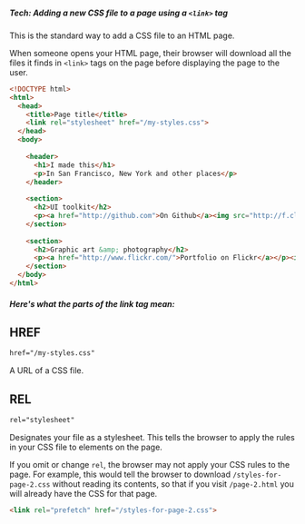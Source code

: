 ##### Tech: Adding a new CSS file to a page using a `<link>` tag

This is the standard way to add a CSS file to an HTML page.

When someone opens your HTML page, their browser will download all the files it finds in `<link>` tags on the page before displaying the page to the user.

```html
<!DOCTYPE html>
<html>
  <head>
    <title>Page title</title>
    <link rel="stylesheet" href="/my-styles.css">
  </head>
  <body>
    
    <header>
      <h1>I made this</h1>
      <p>In San Francisco, New York and other places</p>
    </header>
    
    <section>
      <h2>UI toolkit</h2>
      <p><a href="http://github.com">On Github</a><img src="http://f.cl.ly/items/052g1y141x0s1N311c0A/Screen%20Shot%202014-07-11%20at%201.46.13%20PM.png"></p>
    </section>
      
    <section>
      <h2>Graphic art &amp; photography</h2>
      <p><a href="http://www.flickr.com/">Portfolio on Flickr</a></p><img src="http://f.cl.ly/items/040k2P0U1g0U3H391a0c/mona_lisa_polygon_art_by_hand_with_texture__by_trandoductin-d7ff7wd-1.png">
    </section>
  </body>
</html>
```

##### Here's what the parts of the link tag mean:

## HREF

```html
href="/my-styles.css"
```
A URL of a CSS file.

## REL

```html
rel="stylesheet"
```

Designates your file as a stylesheet. This tells the browser to apply the rules in your CSS file to elements on the page.

If you omit or change `rel`, the browser may not apply your CSS rules to the page. For example, this would tell the browser to download `/styles-for-page-2.css` without reading its contents, so that if you visit `/page-2.html` you will already have the CSS for that page.
```html
<link rel="prefetch" href="/styles-for-page-2.css">
```
